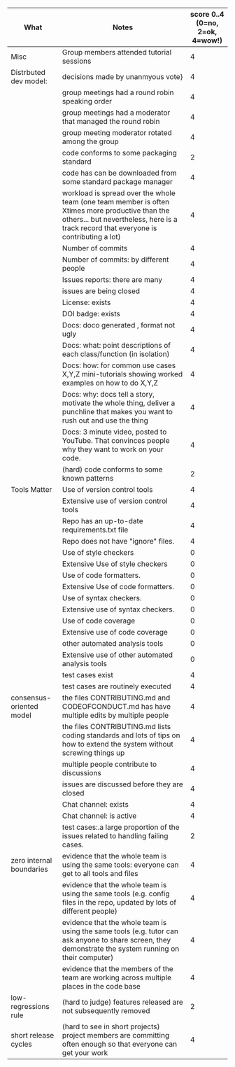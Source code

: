 
<br clear=all>

|What | Notes|score 0..4<br>(0=no, 2=ok, 4=wow!)|
|-----|------|------|
|Misc | Group members attended tutorial sessions|4|
|Distrbuted dev model: | decisions made by unanmyous vote}|4|
|| group meetings had a round robin speaking order|4|
|| group meetings had a moderator that managed the round robin|4|
|| group meeting moderator rotated among  the group|4|
|| code conforms to some packaging standard|2|
|| code has can be downloaded from some standard package manager|4|
| |workload is spread over the whole team (one team member is often Xtimes more productive than the others... but nevertheless, here is a track record that everyone is contributing a lot)|4|
|| Number of commits|4|
|| Number of commits: by different people|4|
|| Issues reports: there are many|4|
||  issues are being  closed|4|
|| License: exists|4|
|| DOI badge: exists |4|
||Docs: doco generated , format not ugly |4|
||Docs: what: point descriptions of each class/function (in isolation) |4|
||Docs: how: for common use cases X,Y,Z mini-tutorials showing worked examples on how to do X,Y,Z|4|
||Docs: why: docs tell a story, motivate the whole thing, deliver a punchline that makes you want to rush out and use the thing|4|
||Docs: 3 minute video, posted to YouTube. That convinces people why they want to work on your code.|4|
|| (hard) code conforms to some known patterns |2|
|Tools Matter| Use of version control tools|4|
|| Extensive use of version control tools |4|
|| Repo has an up-to-date requirements.txt file|4|
|| Repo does not have "ignore" files.|4|
||Use of  style checkers |0|
||Extensive Use of  style checkers |0|
|| Use of code  formatters. |0|
|| Extensive Use of code  formatters. |0|
|| Use of syntax checkers. |0|
|| Extensive use of syntax checkers. |0|
|| Use of code coverage |0|
|| Extensive use of code coverage |0|
|| other automated analysis tools|0|
|| Extensive use of  other automated analysis tools|0|
|| test cases exist|4|
|| test cases are routinely executed|4|
| consensus-oriented model| the files CONTRIBUTING.md and CODEOFCONDUCT.md has have multiple edits by multiple people|4|
| | the files CONTRIBUTING.md lists coding standards and lots of tips on how to extend the system without screwing things up|4|
| | multiple people contribute to discussions|4|
|| issues are discussed before they are closed|4|
|| Chat channel: exists|4|
|| Chat channel: is active |4|
|| test cases:.a large proportion of the issues related to handling failing cases.|2|
| zero internal boundaries | evidence that the whole team is using the same tools: everyone can get to all tools and files|4|
| | evidence that the whole team is using the same tools (e.g. config files in the repo, updated by lots of different people)|4|
| | evidence that the whole team is using the same tools (e.g. tutor can ask anyone to share screen, they demonstrate the system running on their computer)|4|
| | evidence that the members of the team are working across multiple places in the code base|4|
| low-regressions rule | (hard to judge) features released are not subsequently removed|2|
|short release cycles | (hard to see in short projects) project members are committing often enough so that everyone can get your work|4|

